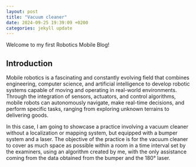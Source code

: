 ```yaml
---
layout: post
title: "Vacuum cleaner"
date: 2024-09-25 19:39:09 +0200
categories: jekyll update
---
```


Welcome to my first Robotics Mobile Blog!

## Introduction

Mobile robotics is a fascinating and constantly evolving field that combines engineering, computer science, and artificial intelligence to develop robotic systems capable of moving and operating in real-world environments. Through the integration of sensors, actuators, and control algorithms, mobile robots can autonomously navigate, make real-time decisions, and perform specific tasks, ranging from exploring unknown terrains to delivering goods.

In this case, I am going to showcase a practice involving a vacuum cleaner without a localization or mapping system, but equipped with a bumper system and a laser. The objective of the practice is for the vacuum cleaner to cover as much space as possible within a room in a time interval set by the examiners, using an algorithm created by me, with the only assistance coming from the data obtained from the bumper and the 180° laser.